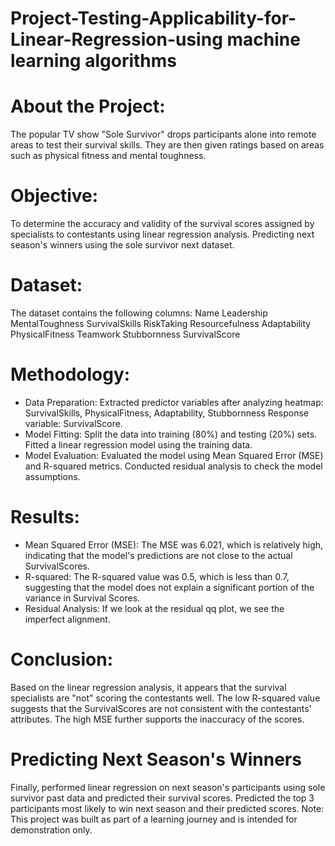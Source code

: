 # Project-Testing-Applicability-for-Linear-Regression-using machine learning algorithms
# About the Project:
The popular TV show "Sole Survivor" drops participants alone into remote areas to test their survival skills. They are then given ratings based on areas such as physical fitness and mental toughness. 
# Objective: 
To determine the accuracy and validity of the survival scores assigned by specialists to contestants using linear regression analysis.
Predicting next season's winners using the  sole survivor next dataset.
# Dataset:
The dataset contains the following columns:
Name
Leadership
MentalToughness
SurvivalSkills
RiskTaking
Resourcefulness
Adaptability
PhysicalFitness
Teamwork
Stubbornness
SurvivalScore
# Methodology:
* Data Preparation:
  Extracted predictor variables after analyzing heatmap: SurvivalSkills, PhysicalFitness, Adaptability, Stubbornness
  Response variable: SurvivalScore.
* Model Fitting:
  Split the data into training (80%) and testing (20%) sets.
  Fitted a linear regression model using the training data.
* Model Evaluation:
    Evaluated the model using Mean Squared Error (MSE) and R-squared metrics.
    Conducted residual analysis to check the model assumptions.
# Results:
* Mean Squared Error (MSE):
  The MSE was 6.021, which is relatively high, indicating that the model's predictions are not close to the actual SurvivalScores.
* R-squared:
  The R-squared value was 0.5, which is less than 0.7, suggesting that the model does not explain a significant portion of the variance in Survival Scores.
* Residual Analysis:
  If we look at the residual qq plot, we see the imperfect alignment.
# Conclusion:
Based on the linear regression analysis, it appears that the survival specialists are "not" scoring the contestants well. The low R-squared value suggests that the SurvivalScores are not consistent with the contestants' attributes. The high MSE further supports the inaccuracy of the scores.
# Predicting Next Season's Winners
Finally, performed linear regression on next season's participants using sole survivor past data and predicted their survival scores. Predicted the top 3 participants most likely to win next season and their predicted scores. 
Note: This project was built as part of a learning journey and is intended for demonstration only.
